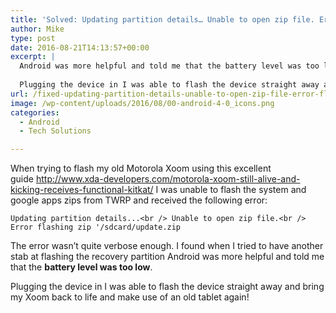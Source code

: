 ```yaml
---
title: 'Solved: Updating partition details… Unable to open zip file. Error flashing zip'
author: Mike
type: post
date: 2016-08-21T14:13:57+00:00
excerpt: |
  Android was more helpful and told me that the battery level was too low.
  
  Plugging the device in I was able to flash the device straight away and bring my Xoom back to life and make use of an old tablet again!
url: /fixed-updating-partition-details-unable-to-open-zip-file-error-flashing-zip/
image: /wp-content/uploads/2016/08/00-android-4-0_icons.png
categories:
  - Android
  - Tech Solutions

---
```

When trying to flash my old Motorola Xoom using this excellent guide <http://www.xda-developers.com/motorola-xoom-still-alive-and-kicking-receives-functional-kitkat/> I was unable to flash the system and google apps zips from TWRP and received the following error:

`Updating partition details...<br />
Unable to open zip file.<br />
Error flashing zip '/sdcard/update.zip`

The error wasn&#8217;t quite verbose enough. I found when I tried to have another stab at flashing the recovery partition Android was more helpful and told me that the **battery level was too low**.

Plugging the device in I was able to flash the device straight away and bring my Xoom back to life and make use of an old tablet again!